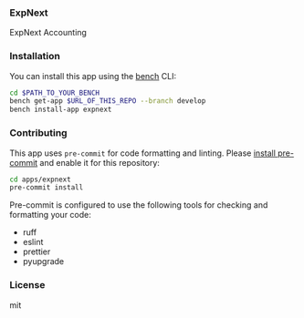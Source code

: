 ### ExpNext

ExpNext Accounting

### Installation

You can install this app using the [bench](https://github.com/frappe/bench) CLI:

```bash
cd $PATH_TO_YOUR_BENCH
bench get-app $URL_OF_THIS_REPO --branch develop
bench install-app expnext
```

### Contributing

This app uses `pre-commit` for code formatting and linting. Please [install pre-commit](https://pre-commit.com/#installation) and enable it for this repository:

```bash
cd apps/expnext
pre-commit install
```

Pre-commit is configured to use the following tools for checking and formatting your code:

- ruff
- eslint
- prettier
- pyupgrade

### License

mit
